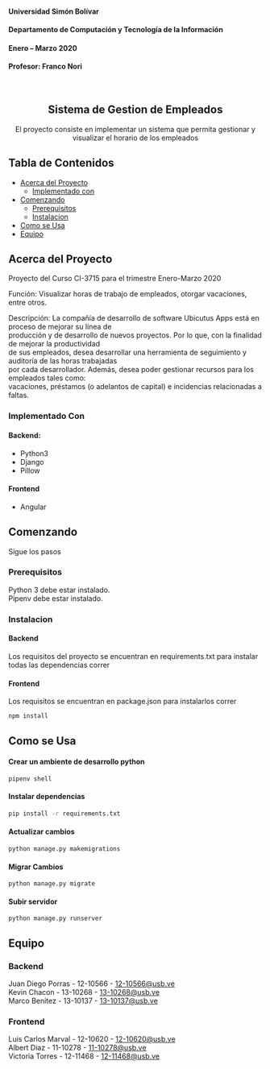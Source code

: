 #### Universidad Simón Bolívar
#### Departamento de Computación y Tecnología de la Información
#### Enero – Marzo 2020
#### Profesor: Franco Nori

<!-- PROJECT LOGO -->
<br />
<p align="center">

  <h2 align="center">Sistema de Gestion de Empleados</h2>

  <p align="center">
	El proyecto consiste en implementar un sistema que permita gestionar y visualizar el horario de los empleados
  </p>
</p>



<!-- TABLE OF CONTENTS -->
## Tabla de Contenidos

* [Acerca del Proyecto](#acerca-del-proyecto)
  * [Implementado con](#implementado-con)
* [Comenzando](#comenzando)
  * [Prerequisitos](#prerequisitos)
  * [Instalacion](#instalacion)
* [Como se Usa](#como-se-usa)
* [Equipo](#Equipo)



<!-- Acerca del Proyecto -->
## Acerca del Proyecto

  Proyecto del Curso CI-3715 para el trimestre Enero-Marzo 2020

  Función: Visualizar horas de trabajo de empleados, otorgar vacaciones, entre otros.

  Descripción: La compañía de desarrollo de software Ubicutus Apps está en proceso de mejorar su línea de <br>
    producción y de desarrollo de nuevos proyectos. Por lo que, con la finalidad de mejorar la productividad <br>
    de sus empleados, desea desarrollar una herramienta de seguimiento y auditoría de las horas trabajadas <br>
    por cada desarrollador. Además, desea poder gestionar recursos para los empleados tales como: <br>
    vacaciones, préstamos (o adelantos de capital) e incidencias relacionadas a faltas. <br>


### Implementado Con

#### Backend:

* Python3
* Django
* Pillow

#### Frontend

* Angular

## Comenzando

  Sigue los pasos

### Prerequisitos

Python 3 debe estar instalado. <br>
Pipenv debe estar instalado. <br>

### Instalacion
 
#### Backend

Los requisitos del proyecto se encuentran en requirements.txt
para instalar todas las dependencias correr



#### Frontend

Los requisitos se encuentran en package.json
para instalarlos correr

```sh
npm install
```

<!-- USAGE EXAMPLES -->
## Como se Usa

#### Crear un ambiente de desarrollo python
`pipenv shell`

#### Instalar dependencias
```sh
pip install -r requirements.txt
```
#### Actualizar cambios
`python manage.py makemigrations`

#### Migrar Cambios
`python manage.py migrate`

#### Subir servidor
`python manage.py runserver`

<!-- CONTACT -->
## Equipo

### Backend

Juan Diego Porras - 12-10566 - 12-10566@usb.ve <br>
Kevin Chacon - 13-10268 - 13-10268@usb.ve <br>
Marco Benitez - 13-10137 - 13-10137@usb.ve <br>

### Frontend

Luis Carlos Marval - 12-10620 - 12-10620@usb.ve  <br>
Albert Diaz - 11-10278 - 11-10278@usb.ve <br>
Victoria Torres - 12-11468 - 12-11468@usb.ve <br>
